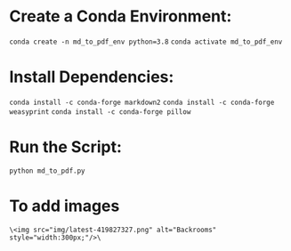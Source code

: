 
# Create a Conda Environment:
`conda create -n md_to_pdf_env python=3.8`
`conda activate md_to_pdf_env`

# Install Dependencies:
`conda install -c conda-forge markdown2`
`conda install -c conda-forge weasyprint`
`conda install -c conda-forge pillow`


# Run the Script:
`python md_to_pdf.py`


# To add images

`\<img src="img/latest-419827327.png" alt="Backrooms" style="width:300px;"/>\`
